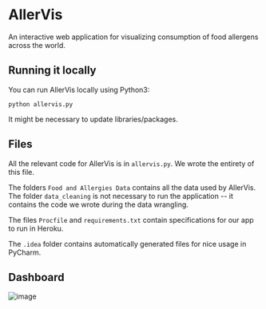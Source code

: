 # AllerVis
An interactive web application for visualizing consumption of food allergens across the world.

## Running it locally

You can run AllerVis locally using Python3:

```
python allervis.py
```

It might be necessary to update libraries/packages.

## Files

All the relevant code for AllerVis is in `allervis.py`. We wrote the entirety of this file.

The folders `Food and Allergies Data` contains all the data used by AllerVis. The folder `data_cleaning` is not necessary to run the application -- it contains the code we wrote during the data wrangling.

The files `Procfile` and `requirements.txt` contain specifications for our app to run in Heroku.

The `.idea` folder contains automatically generated files for nice usage in PyCharm.


## Dashboard

![image](https://user-images.githubusercontent.com/58800171/118070717-440c8880-b35b-11eb-9692-2ab2d7c2edbf.png)
